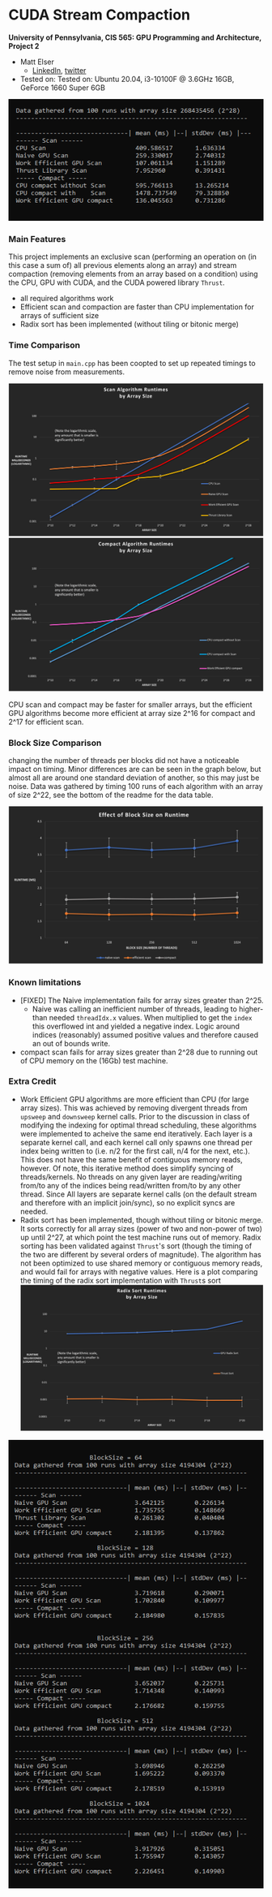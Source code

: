 CUDA Stream Compaction
======================

**University of Pennsylvania, CIS 565: GPU Programming and Architecture, Project 2**

* Matt Elser
  * [LinkedIn](https://www.linkedin.com/in/matt-elser-97b8151ba/), [twitter](twitter.com/__mattelser__)
* Tested on: Tested on: Ubuntu 20.04, i3-10100F @ 3.6GHz 16GB, GeForce 1660 Super 6GB

![timing data table](img/timingData.png)

### Main Features
This project implements an exclusive scan (performing an operation on (in this case a sum of) all previous 
elements along an array) and stream compaction (removing elements from an array based on a condition) using 
the CPU, GPU with CUDA, and the CUDA powered library `Thrust`. 
- all required algorithms work
- Efficient scan and compaction are faster than CPU implementation for arrays of sufficient size
- Radix sort has been implemented (without tiling or bitonic merge)

### Time Comparison
The test setup in `main.cpp` has been coopted to set up repeated timings to remove noise from measurements.

![scan comparison plot](img/scanPlot.png)
![compact comparison plot](img/compactPlot.png)

CPU scan and compact may be faster for smaller arrays, but the efficient GPU algorithms become more efficient 
at array size 2^16 for compact and 2^17 for efficient scan. 

### Block Size Comparison
changing the number of threads per blocks did not have a noticeable impact on timing. Minor differences are 
can be seen in the graph below, but almost all are around one standard deviation of another, so this may just
be noise. Data was gathered by timing 100 runs of each algorithm with an array of size 2^22, see the bottom of 
the readme for the data table.

![block comparison plot](img/blocksizePlot.png)

### Known limitations
- [FIXED] The Naive implementation fails for array sizes greater than 2^25. 
  - Naive was calling an inefficient number of threads, leading to higher-than needed `threadIdx.x` 
    values. When multiplied to get the `index` this overflowed int and yielded a negative index.
    Logic around indices (reasonably) assumed positive values and therefore caused an out of bounds write.
- compact scan fails for array sizes greater than 2^28 due to running out of CPU memory on the (16Gb) test machine.

### Extra Credit
- Work Efficient GPU algorithms are more efficient than CPU (for large array sizes). This was achieved 
  by removing divergent threads from `upsweep` and `downsweep` kernel calls. Prior to the discussion in class of
  modifying the indexing for optimal thread scheduling, these algorithms were implemented to acheive the same end 
  iteratively. Each layer is a separate kernel call, and each kernel call only spawns one thread per index being 
  written to (i.e. n/2 for the first call, n/4 for the next, etc.). This does not have the same benefit of contiguous 
  memory reads, however. Of note, this iterative method does simplify syncing of threads/kernels. No threads on any 
  given layer are reading/writing from/to any of the indices being read/written from/to by any other thread. Since 
  All layers are separate kernel calls (on the default stream and therefore with an implicit join/sync), so no 
  explicit syncs are needed. 
- Radix sort has been implemented, though without tiling or bitonic merge. It sorts correctly for all array sizes (power of two 
  and non-power of two) up until 2^27, at which point the test machine runs out of memory. Radix sorting has been 
  validated against `Thrust`'s sort (though the timing of the two are different by several orders of magnitude). 
  The algorithm has not been optimized to use shared memory or contiguous memory reads, and would fail for arrays with
  negative values. Here is a plot comparing the timing of the radix sort implementation with `Thrust`s sort
  ![sort runtime comparison](img/sortPlot.png)
  
  
  
![block comparison table](img/blockComparison.png)
